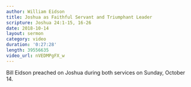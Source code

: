 ```yaml
---
author: William Eidson
title: Joshua as Faithful Servant and Triumphant Leader
scripture: Joshua 24:1-15, 16-26
date: 2018-10-14
layout: sermon
category: video
duration: '0:27:28' 
length: 39556635
video_url: nVEDMPgFX_w
---
```


Bill Eidson preached on Joshua during both services on Sunday, October 14.
